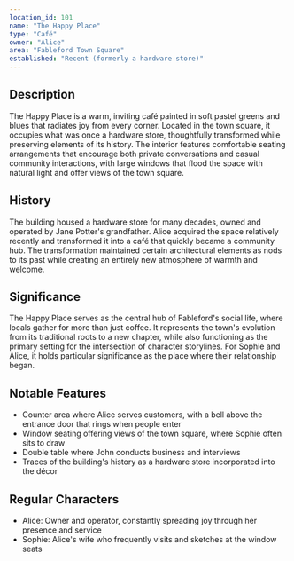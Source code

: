```yaml
---
location_id: 101
name: "The Happy Place"
type: "Café"
owner: "Alice"
area: "Fableford Town Square"
established: "Recent (formerly a hardware store)"
---
```


## Description

The Happy Place is a warm, inviting café painted in soft pastel greens and blues that radiates joy from every corner. Located in the town square, it occupies what was once a hardware store, thoughtfully transformed while preserving elements of its history. The interior features comfortable seating arrangements that encourage both private conversations and casual community interactions, with large windows that flood the space with natural light and offer views of the town square.

## History

The building housed a hardware store for many decades, owned and operated by Jane Potter's grandfather. Alice acquired the space relatively recently and transformed it into a café that quickly became a community hub. The transformation maintained certain architectural elements as nods to its past while creating an entirely new atmosphere of warmth and welcome.

## Significance

The Happy Place serves as the central hub of Fableford's social life, where locals gather for more than just coffee. It represents the town's evolution from its traditional roots to a new chapter, while also functioning as the primary setting for the intersection of character storylines. For Sophie and Alice, it holds particular significance as the place where their relationship began.

## Notable Features

- Counter area where Alice serves customers, with a bell above the entrance door that rings when people enter
- Window seating offering views of the town square, where Sophie often sits to draw
- Double table where John conducts business and interviews
- Traces of the building's history as a hardware store incorporated into the décor

## Regular Characters

- Alice: Owner and operator, constantly spreading joy through her presence and service
- Sophie: Alice's wife who frequently visits and sketches at the window seats